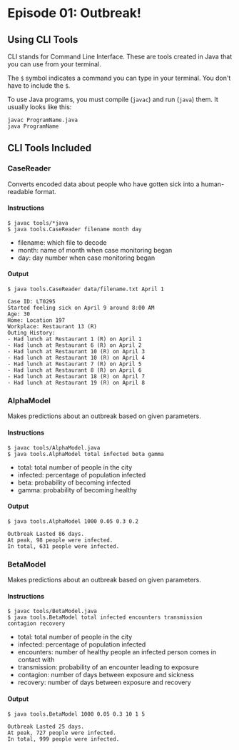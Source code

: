 # Episode 01: Outbreak!

## Using CLI Tools
CLI stands for Command Line Interface. These are tools created in Java that you can use from your terminal.

The `$` symbol indicates a command you can type in your terminal. You don't have to include the `$`.

To use Java programs, you must compile (`javac`) and run (`java`) them. It usually looks like this:
```
javac ProgramName.java
java ProgramName
```

## CLI Tools Included

### CaseReader

Converts encoded data about people who have gotten sick into a human-readable format.

#### Instructions
```
$ javac tools/*java
$ java tools.CaseReader filename month day
```
- filename: which file to decode
- month: name of month when case monitoring began
- day: day number when case monitoring began

#### Output
```
$ java tools.CaseReader data/filename.txt April 1

Case ID: LT0295
Started feeling sick on April 9 around 8:00 AM
Age: 30
Home: Location 197
Workplace: Restaurant 13 (R)
Outing History:
- Had lunch at Restaurant 1 (R) on April 1
- Had lunch at Restaurant 6 (R) on April 2
- Had lunch at Restaurant 10 (R) on April 3
- Had lunch at Restaurant 10 (R) on April 4
- Had lunch at Restaurant 7 (R) on April 5
- Had lunch at Restaurant 8 (R) on April 6
- Had lunch at Restaurant 18 (R) on April 7
- Had lunch at Restaurant 19 (R) on April 8
```

### AlphaModel

Makes predictions about an outbreak based on given parameters.

#### Instructions
```
$ javac tools/AlphaModel.java
$ java tools.AlphaModel total infected beta gamma
```
- total: total number of people in the city
- infected: percentage of population infected
- beta: probability of becoming infected
- gamma: probability of becoming healthy

#### Output
```
$ java tools.AlphaModel 1000 0.05 0.3 0.2

Outbreak Lasted 86 days.
At peak, 98 people were infected.
In total, 631 people were infected.
```

### BetaModel

Makes predictions about an outbreak based on given parameters.

#### Instructions
```
$ javac tools/BetaModel.java
$ java tools.BetaModel total infected encounters transmission contagion recovery
```
- total: total number of people in the city
- infected: percentage of population infected
- encounters: number of healthy people an infected person comes in contact with
- transmission: probability of an encounter leading to exposure
- contagion: number of days between exposure and sickness
- recovery: number of days between exposure and recovery

#### Output
```
$ java tools.BetaModel 1000 0.05 0.3 10 1 5

Outbreak Lasted 25 days.
At peak, 727 people were infected.
In total, 999 people were infected.
```